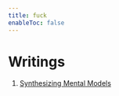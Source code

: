 ```yaml
---
title: fuck
enableToc: false
---
```


# Writings

1. [Synthesizing Mental Models](notes/mental%20models.md)
